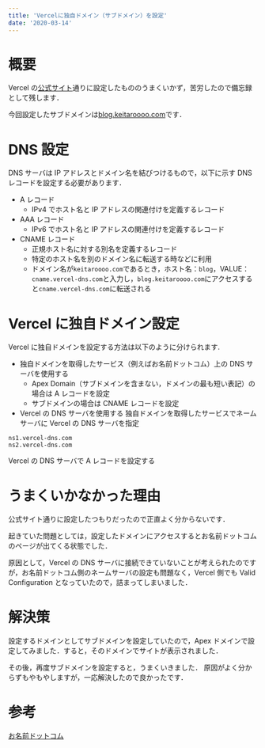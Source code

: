 ```yaml
---
title: 'Vercelに独自ドメイン（サブドメイン）を設定'
date: '2020-03-14'
---
```


# 概要

Vercel の[公式サイト](https://vercel.com/docs/custom-domains)通りに設定したもののうまくいかず，苦労したので備忘録として残します．

今回設定したサブドメインは[blog.keitaroooo.com](https://blog.keitaroooo.com)です．

# DNS 設定

DNS サーバは IP アドレスとドメイン名を結びつけるもので，以下に示す DNS レコードを設定する必要があります．

- A レコード
  - IPv4 でホスト名と IP アドレスの関連付けを定義するレコード
- AAA レコード
  - IPv6 でホスト名と IP アドレスの関連付けを定義するレコード
- CNAME レコード
  - 正規ホスト名に対する別名を定義するレコード
  - 特定のホスト名を別のドメイン名に転送する時などに利用
  - ドメイン名が`keitaroooo.com`であるとき，ホスト名：`blog`，VALUE：`cname.vercel-dns.com`と入力し，`blog.keitaroooo.com`にアクセスすると`cname.vercel-dns.com`に転送される

# Vercel に独自ドメイン設定

Vercel に独自ドメインを設定する方法は以下のように分けられます.

- 独自ドメインを取得したサービス（例えばお名前ドットコム）上の DNS サーバを使用する
  - Apex Domain（サブドメインを含まない，ドメインの最も短い表記）の場合は A レコードを設定
  - サブドメインの場合は CNAME レコードを設定
- Vercel の DNS サーバを使用する
独自ドメインを取得したサービスでネームサーバに Vercel の DNS サーバを指定

```
ns1.vercel-dns.com
ns2.vercel-dns.com
```
Vercel の DNS サーバで A レコードを設定する

# うまくいかなかった理由

公式サイト通りに設定したつもりだったので正直よく分からないです．

起きていた問題としては，設定したドメインにアクセスするとお名前ドットコムのページが出てくる状態でした．

原因として，Vercel の DNS サーバに接続できていないことが考えられたのですが，お名前ドットコム側のネームサーバの設定も問題なく，Vercel 側でも Valid Configuration となっていたので，詰まってしまいました．

# 解決策

設定するドメインとしてサブドメインを設定していたので，Apex ドメインで設定してみました．すると，そのドメインでサイトが表示されました．

その後，再度サブドメインを設定すると，うまくいきました．
原因がよく分からずもやもやしますが，一応解決したので良かったです．

# 参考

[お名前ドットコム](https://help.onamae.com/answer/7883)
